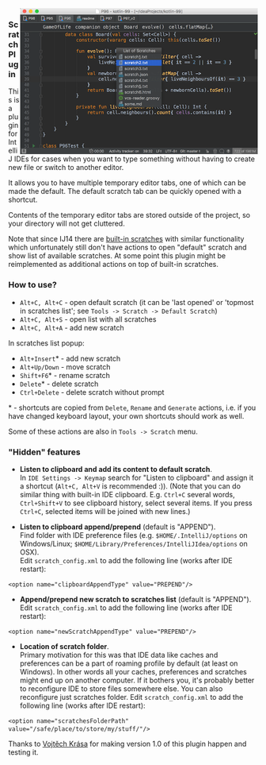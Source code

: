 <img src="https://github.com/dkandalov/scratch/blob/master/screenshot.png?raw=true" alt="screenshot" title="screenshot" align="right" width="480"/>

### Scratch Plugin

This is a plugin for IntelliJ IDEs for cases when you want to type something without having to create new file or switch to another editor.

It allows you to have multiple temporary editor tabs, one of which can be made the default.
The default scratch tab can be quickly opened with a shortcut.  

Contents of the temporary editor tabs are stored outside of the project, so your directory will not get cluttered.

Note that since IJ14 there are [built-in scratches](https://blog.jetbrains.com/idea/2014/09/intellij-idea-14-eap-138-2210-brings-scratch-files-and-better-mercurial-integration/)
with similar functionality which unfortunately still don't have actions to open "default" scratch and show list of available scratches.
At some point this plugin might be reimplemented as additional actions on top of built-in scratches.


### How to use?
 - `Alt+C, Alt+C` - open default scratch
 (it can be 'last opened' or 'topmost in scratches list'; see `Tools -> Scratch -> Default Scratch`)
 - `Alt+C, Alt+S` - open list with all scratches
 - `Alt+C, Alt+A` - add new scratch

In scratches list popup:
 - `Alt+Insert`* - add new scratch
 - `Alt+Up/Down` - move scratch
 - `Shift+F6`* - rename scratch
 - `Delete`* - delete scratch
 - `Ctrl+Delete` - delete scratch without prompt

\* - shortcuts are copied from `Delete`, `Rename` and `Generate` actions, 
i.e. if you have changed keyboard layout, your own shortcuts should work as well.

Some of these actions are also in `Tools -> Scratch` menu.


### "Hidden" features
 - **Listen to clipboard and add its content to default scratch**. <br/>
 In `IDE Settings -> Keymap` search for "Listen to clipboard" and assign it a shortcut (`Alt+C, Alt+V` is recommended :)).
 (Note that you can do similar thing with built-in IDE clipboard.
 E.g. `Ctrl+C` several words, `Ctrl+Shift+V` to see clipboard history, select several items.
 If you press `Ctrl+C`, selected items will be joined with new lines.)

 - **Listen to clipboard append/prepend** (default is "APPEND").<br/>
 Find folder with IDE preference files (e.g. `$HOME/.IntelliJ/options` on Windows/Linux; `$HOME/Library/Preferences/IntelliJIdea/options` on OSX).<br/>
 Edit `scratch_config.xml` to add the following line (works after IDE restart):
```
<option name="clipboardAppendType" value="PREPEND"/>
```

 - **Append/prepend new scratch to scratches list** (default is "APPEND").
 Edit `scratch_config.xml` to add the following line (works after IDE restart):
```
<option name="newScratchAppendType" value="PREPEND"/>
```

 - **Location of scratch folder**.<br/>
 Primary motivation for this was that IDE data like caches and preferences can be a part of roaming profile by default (at least on Windows).
 In other words all your caches, preferences and scratches might end up on another computer.
 If it bothers you, it's probably better to reconfigure IDE to store files somewhere else.
 You can also reconfigure just scratches folder. Edit `scratch_config.xml` to add the following line (works after IDE restart):
```
<option name="scratchesFolderPath" value="/safe/place/to/store/my/stuff/"/>
```


Thanks to [Vojtěch Krása](https://github.com/krasa) for making version 1.0 of this plugin happen and testing it.
